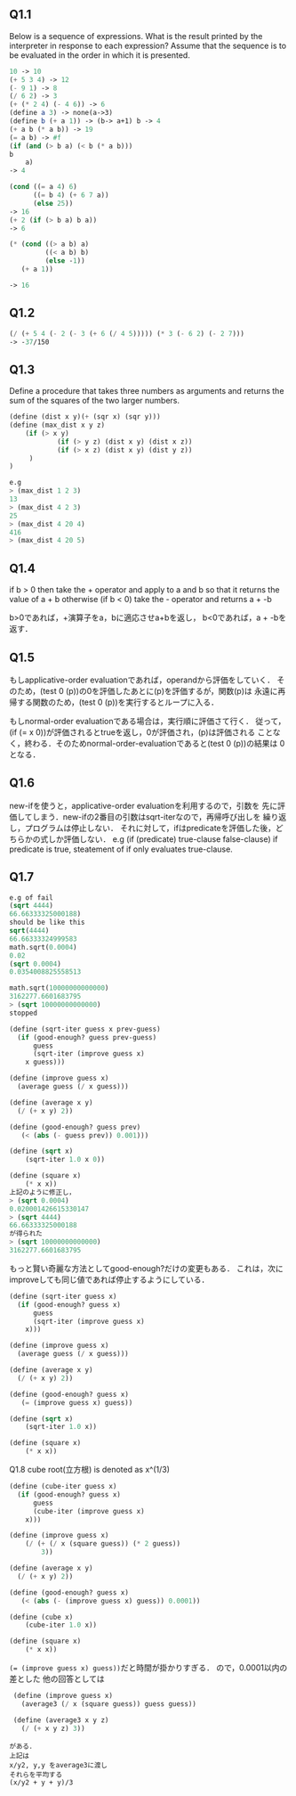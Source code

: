 Q1.1
----
 Below is a sequence of expressions. What is the result printed by the interpreter in response to each expression? Assume that the sequence is to be evaluated in the order in which it is presented.


```scheme
10 -> 10
(+ 5 3 4) -> 12
(- 9 1) -> 8
(/ 6 2) -> 3
(+ (* 2 4) (- 4 6)) -> 6
(define a 3) -> none(a->3)
(define b (+ a 1)) -> (b-> a+1) b -> 4
(+ a b (* a b)) -> 19
(= a b) -> #f
(if (and (> b a) (< b (* a b)))
b
    a)
-> 4

(cond ((= a 4) 6)
      ((= b 4) (+ 6 7 a))
      (else 25))
-> 16
(+ 2 (if (> b a) b a))
-> 6

(* (cond ((> a b) a)
         ((< a b) b)
         (else -1))
   (+ a 1))

-> 16
```

Q1.2
----

```scheme
(/ (+ 5 4 (- 2 (- 3 (+ 6 (/ 4 5))))) (* 3 (- 6 2) (- 2 7)))
-> -37/150
```

Q1.3
----

Define a procedure that takes three numbers as arguments and returns the sum of the squares of the two larger numbers.


```scheme
(define (dist x y)(+ (sqr x) (sqr y)))
(define (max_dist x y z)
    (if (> x y)
            (if (> y z) (dist x y) (dist x z))
            (if (> x z) (dist x y) (dist y z))
     )
)

e.g
> (max_dist 1 2 3)
13
> (max_dist 4 2 3)
25
> (max_dist 4 20 4)
416
> (max_dist 4 20 5)
```

Q1.4
-----

if b > 0 then take the + operator and apply to a and b 
so that it returns the value of a + b
otherwise (if b < 0)  take the - operator and returns a + -b

b>0であれば，+演算子をa，bに適応させa+bを返し，
b<0であれば，a + -bを返す．

Q1.5
---------
もしapplicative-order evaluationであれば，operandから評価をしていく．
そのため，(test 0 (p))の0を評価したあとに(p)を評価するが，関数(p)は
永遠に再帰する関数のため，(test 0 (p))を実行するとループに入る．

もしnormal-order evaluationである場合は，実行順に評価さて行く．
従って，(if (= x 0))が評価されるとtrueを返し，0が評価され，(p)は評価される
ことなく，終わる．そのためnormal-order-evaluationであると(test 0 (p))の結果は
0となる．

Q1.6
-----
new-ifを使うと，applicative-order evaluationを利用するので，引数を
先に評価してしまう．new-ifの2番目の引数はsqrt-iterなので，再帰呼び出しを
繰り返し，プログラムは停止しない．
それに対して，ifはpredicateを評価した後，どちらかの式しか評価しない．
e.g (if (predicate) true-clause false-clause)
if predicate is true, steatement of if only evaluates true-clause.

Q1.7
-----

```scheme
e.g of fail
(sqrt 4444)
66.66333325000188)
should be like this
sqrt(4444)
66.66333324999583
math.sqrt(0.0004)
0.02
(sqrt 0.0004)
0.0354008825558513

math.sqrt(10000000000000)
3162277.6601683795
> (sqrt 10000000000000)
stopped
```

```scheme
(define (sqrt-iter guess x prev-guess)
  (if (good-enough? guess prev-guess)
      guess
      (sqrt-iter (improve guess x)
    x guess)))

(define (improve guess x)
  (average guess (/ x guess)))

(define (average x y)
  (/ (+ x y) 2))

(define (good-enough? guess prev)
   (< (abs (- guess prev)) 0.001)))

(define (sqrt x)
    (sqrt-iter 1.0 x 0))

(define (square x)
    (* x x))
上記のように修正し，
> (sqrt 0.0004)
0.020001426615330147
> (sqrt 4444)
66.66333325000188
が得られた
> (sqrt 10000000000000)
3162277.6601683795
```

もっと賢い奇麗な方法としてgood-enough?だけの変更もある．
これは，次にimproveしても同じ値であれば停止するようにしている．

```scheme
(define (sqrt-iter guess x)
  (if (good-enough? guess x)
      guess
      (sqrt-iter (improve guess x)
    x)))

(define (improve guess x)
  (average guess (/ x guess)))

(define (average x y)
  (/ (+ x y) 2))

(define (good-enough? guess x)
   (= (improve guess x) guess))

(define (sqrt x)
    (sqrt-iter 1.0 x))

(define (square x)
    (* x x))
```

Q1.8
cube root(立方根) is denoted as x^(1/3)

```scheme
(define (cube-iter guess x)
  (if (good-enough? guess x)
      guess
      (cube-iter (improve guess x)
    x)))

(define (improve guess x)
    (/ (+ (/ x (square guess)) (* 2 guess))
        3))

(define (average x y)
  (/ (+ x y) 2))

(define (good-enough? guess x)
   (< (abs (- (improve guess x) guess)) 0.0001))

(define (cube x)
    (cube-iter 1.0 x))

(define (square x)
    (* x x))
```

`(= (improve guess x) guess))`だと時間が掛かりすぎる．
ので，0.0001以内の差とした
他の回答としては

```scheme
 (define (improve guess x)
   (average3 (/ x (square guess)) guess guess))

 (define (average3 x y z)
   (/ (+ x y z) 3))
```

```
がある．
上記は
x/y2, y,y をaverage3に渡し
それらを平均する
(x/y2 + y + y)/3
```
